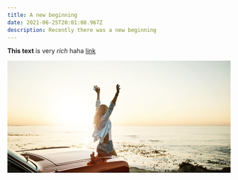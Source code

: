 ```yaml
---
title: A new beginning
date: 2021-06-25T20:01:08.967Z
description: Recently there was a new beginning
---
```

**This text** is very *rich* haha [link](www.google.com)

![](new-beginnings-quotes-1577393458.jpeg "Hope")